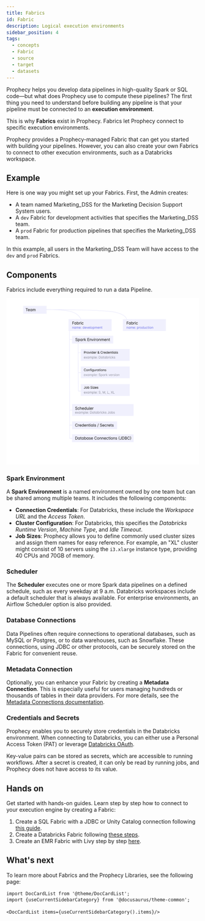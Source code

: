 ```yaml
---
title: Fabrics
id: Fabric
description: Logical execution environments
sidebar_position: 4
tags:
  - concepts
  - Fabric
  - source
  - target
  - datasets
---
```


Prophecy helps you develop data pipelines in high-quality Spark or SQL code—but what does Prophecy use to compute these pipelines? The first thing you need to understand before building any pipeline is that your pipeline must be connected to an **execution environment**.

This is why **Fabrics** exist in Prophecy. Fabrics let Prophecy connect to specific execution environments.

Prophecy provides a Prophecy-managed Fabric that can get you started with building your pipelines. However, you can also create your own Fabrics to connect to other execution environments, such as a Databricks workspace.

## Example

Here is one way you might set up your Fabrics. First, the Admin creates:

- A team named Marketing_DSS for the Marketing Decision Support System users.
- A `dev` Fabric for development activities that specifies the Marketing_DSS team.
- A `prod` Fabric for production pipelines that specifies the Marketing_DSS team.

In this example, all users in the Marketing_DSS Team will have access to the `dev` and `prod` Fabrics.

## Components

Fabrics include everything required to run a data Pipeline.

![Data Pipeline](img/fabric.png)

### Spark Environment

A **Spark Environment** is a named environment owned by one team but can be shared among multiple teams. It includes the following components:

- **Connection Credentials**: For Databricks, these include the _Workspace URL_ and the _Access Token_.
- **Cluster Configuration**: For Databricks, this specifies the _Databricks Runtime Version_, _Machine Type_, and _Idle Timeout_.
- **Job Sizes**: Prophecy allows you to define commonly used cluster sizes and assign them names for easy reference. For example, an "XL" cluster might consist of 10 servers using the `i3.xlarge` instance type, providing 40 CPUs and 70GB of memory.

### Scheduler

The **Scheduler** executes one or more Spark data pipelines on a defined schedule, such as every weekday at 9 a.m. Databricks workspaces include a default scheduler that is always available. For enterprise environments, an Airflow Scheduler option is also provided.

### Database Connections

Data Pipelines often require connections to operational databases, such as MySQL or Postgres, or to data warehouses, such as Snowflake. These connections, using JDBC or other protocols, can be securely stored on the Fabric for convenient reuse.

### Metadata Connection

Optionally, you can enhance your Fabric by creating a **Metadata Connection**. This is especially useful for users managing hundreds or thousands of tables in their data providers. For more details, see the [Metadata Connections documentation](/docs/concepts/fabrics/metadata-connections.md).

### Credentials and Secrets

Prophecy enables you to securely store credentials in the Databricks environment. When connecting to Databricks, you can either use a Personal Access Token (PAT) or leverage [Databricks OAuth](/docs/administration/authentication/databricks-oauth.md).

Key-value pairs can be stored as secrets, which are accessible to running workflows. After a secret is created, it can only be read by running jobs, and Prophecy does not have access to its value.

## Hands on

Get started with hands-on guides. Learn step by step how to connect to your execution engine by creating a Fabric:

1. Create a SQL Fabric with a JDBC or Unity Catalog connection following [this guide](/docs/getting-started/getting-started-with-low-code-sql.md#23-setup-prophecys-Fabric).
2. Create a Databricks Fabric following [these steps](/docs/administration/spark-fabrics/databricks/databricks.md).
3. Create an EMR Fabric with Livy step by step [here](/docs/administration/spark-fabrics/emr.mdx).

## What's next

To learn more about Fabrics and the Prophecy Libraries, see the following page:

```mdx-code-block
import DocCardList from '@theme/DocCardList';
import {useCurrentSidebarCategory} from '@docusaurus/theme-common';

<DocCardList items={useCurrentSidebarCategory().items}/>
```
